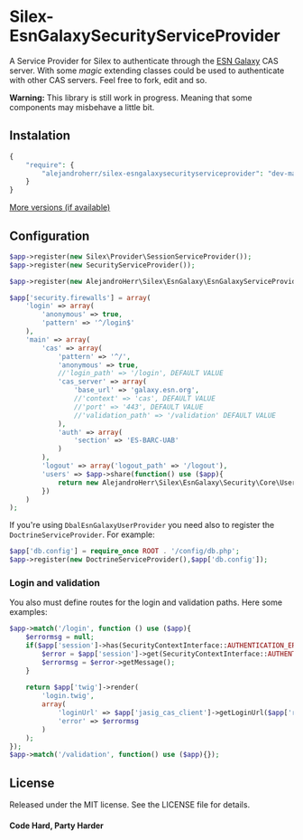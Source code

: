 Silex-EsnGalaxySecurityServiceProvider
======================================
A Service Provider for Silex to authenticate through the [ESN Galaxy](http://galaxy.esn.org) CAS server.
With some *magic* extending classes could be used to authenticate with other CAS servers. Feel free to fork, edit and so.

**Warning:** This library is still work in progress. Meaning that some components may misbehave a little bit.
## Instalation

```php
{
    "require": {
        "alejandroherr/silex-esngalaxysecurityserviceprovider": "dev-master"
    }
}
```
[More versions (if available)](https://packagist.org/packages/alejandroherr/silex-esngalaxysecurityserviceprovider)
## Configuration

```php
$app->register(new Silex\Provider\SessionServiceProvider());
$app->register(new SecurityServiceProvider());

$app->register(new AlejandroHerr\Silex\EsnGalaxy\EsnGalaxyServiceProvider());

$app['security.firewalls'] = array(
    'login' => array(
        'anonymous' => true,
        'pattern' => '^/login$'
    ),
    'main' => array(  
        'cas' => array(   
            'pattern' => '^/',
            'anonymous' => true,
            //'login_path' => '/login', DEFAULT VALUE
            'cas_server' => array(
                'base_url' => 'galaxy.esn.org',
                //'context' => 'cas', DEFAULT VALUE
                //'port' => '443', DEFAULT VALUE
                //'validation_path' => '/validation' DEFAULT VALUE
            ),
            'auth' => array(
                'section' => 'ES-BARC-UAB'
            )
        ),
        'logout' => array('logout_path' => '/logout'),
        'users' => $app->share(function() use ($app){
            return new AlejandroHerr\Silex\EsnGalaxy\Security\Core\User\SpawnedUserProvider();
        })
    )
);
```

If you're using `DbalEsnGalaxyUserProvider` you need also to register the `DoctrineServiceProvider`. For example:
```php
$app['db.config'] = require_once ROOT . '/config/db.php';
$app->register(new DoctrineServiceProvider(),$app['db.config']);
```

### Login and validation
You also must define routes for the login and validation paths. Here some examples:

```php
$app->match('/login', function () use ($app){		
	$errormsg = null;
	if($app['session']->has(SecurityContextInterface::AUTHENTICATION_ERROR)){
	    $error = $app['session']->get(SecurityContextInterface::AUTHENTICATION_ERROR);
	    $errormsg = $error->getMessage();
	}
    
	return $app['twig']->render(
	    'login.twig',
	    array(
	        'loginUrl' => $app['jasig_cas_client']->getLoginUrl($app['request']),
	        'error' => $errormsg
	    )
	);
});
$app->match('/validation', function() use ($app){});
```

## License
Released under the MIT license. See the LICENSE file for details.

#### Code Hard, Party Harder
